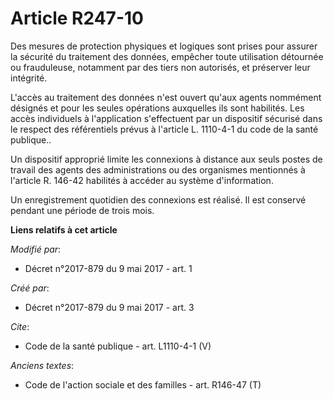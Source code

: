 # Article R247-10

Des mesures de protection physiques et logiques sont prises pour assurer la sécurité du traitement des données, empêcher
toute utilisation détournée ou frauduleuse, notamment par des tiers non autorisés, et préserver leur intégrité. 

L'accès au traitement des données n'est ouvert qu'aux agents nommément désignés et pour les seules opérations auxquelles ils
sont habilités. Les accès individuels à l'application s'effectuent par un dispositif sécurisé dans le respect des
référentiels prévus à l'article L. 1110-4-1 du code de la santé publique.. 

Un dispositif approprié limite les connexions à distance aux seuls postes de travail des agents des administrations ou des
organismes mentionnés à l'article R. 146-42 habilités à accéder au système d'information. 

Un enregistrement quotidien des connexions est réalisé. Il est conservé pendant une période de trois mois.

**Liens relatifs à cet article**

_Modifié par_:

  - Décret n°2017-879 du 9 mai 2017 - art. 1

_Créé par_:

  - Décret n°2017-879 du 9 mai 2017 - art. 3

_Cite_:

  - Code de la santé publique - art. L1110-4-1 (V)

_Anciens textes_:

  - Code de l'action sociale et des familles - art. R146-47 (T)
